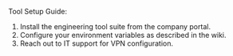 Tool Setup Guide:
1. Install the engineering tool suite from the company portal.
2. Configure your environment variables as described in the wiki.
3. Reach out to IT support for VPN configuration.